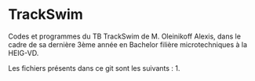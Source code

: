# TrackSwim
Codes et programmes du TB TrackSwim de M. Oleinikoff Alexis, dans le cadre de sa dernière 3ème année en Bachelor filière microtechniques à la HEIG-VD.

Les fichiers  présents dans ce git sont les suivants :
1. 
